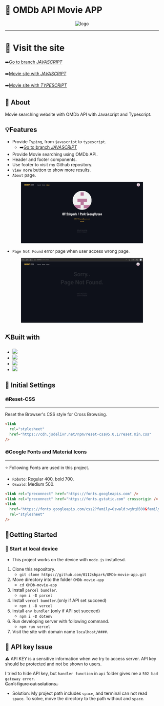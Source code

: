 # 🎥 OMDb API Movie APP

<div align="center">
<img src ="./images/totalview.gif" alt = "logo">
</div>

---

# :bell: Visit the site

➡️[Go to branch _JAVASCRIPT_](https://github.com/0112shpark/OMDb-movie-app/tree/main)

➡️[Movie site with _JAVASCRIPT_](https://om-db-movie-app.vercel.app/#/)

➡️[Movie site with _TYPESCRIPT_](https://om-db-movie-app.vercel.app/#/)

## 🧐 About

Movie searching website with OMDb API with Javascript and Typescript.

## 💡Features

- Provide `Typing`, from `javascript` to `typescript`.
  - ➡️[Go to branch _JAVASCRIPT_](https://github.com/0112shpark/OMDb-movie-app/tree/main)
- Provide Movie searching using OMDb API.
- Header and footer components.
- Use footer to visit my Github repository.
- `View more` button to show more results.
- `About` page.
<div align="center">
<img width= 400px src ="./images/about.jpg" alt = "error">
</div>

- `Page Not Found` error page when user access wrong page.
<div align="center">
<img width= 400px src ="./images/notfound.jpg" alt = "error">
</div>

## ⛏️Built with

- <img src="https://img.shields.io/badge/CSS3-1572B6?style=for-the-badge&logo=css3&logoColor=white">
- <img src="https://img.shields.io/badge/HTML5-E34F26?style=for-the-badge&logo=html5&logoColor=white">
- <img src ="https://img.shields.io/badge/JavaScript-323330?style=for-the-badge&logo=javascript&logoColor=F7DF1E">
- <img src="https://img.shields.io/badge/VSCode-0078D4?style=for-the-badge&logo=visual%20studio%20code&logoColor=white">

## 📑 Initial Settings

<h3>🔥Reset-CSS</h3>

---

Reset the Browser's CSS style for Cross Browsing.

```html
<link
  rel="stylesheet"
  href="https://cdn.jsdelivr.net/npm/reset-css@5.0.1/reset.min.css"
/>
```

<h3>🔥Google Fonts and Material Icons</h3>

---

⭐ Following Fonts are used in this project.

- `Roboto`: Regular 400, bold 700.
- `Oswald`: Medium 500.

```html
<link rel="preconnect" href="https://fonts.googleapis.com" />
<link rel="preconnect" href="https://fonts.gstatic.com" crossorigin />
<link
  href="https://fonts.googleapis.com/css2?family=Oswald:wght@500&family=Roboto:wght@400;700&display=swap"
  rel="stylesheet"
/>
```

## 🏃Getting Started

### 📌 Start at local device

- This project works on the device with `node.js` installesd.

1. Clone this repository.
   - `git clone https://github.com/0112shpark/OMDb-movie-app.git`
2. Move directory into the folder `OMDb-movie-app`
   - `cd OMDb-movie-app`
3. Install `parcel bundler`.
   - `npm i -D parcel `
4. Install `vercel bundler`.(only if API set succeed)
   - `npm i -D vercel `
5. Install `env bundler`.(only if API set succeed)
   - `npm i -D dotenv `
6. Run developing server with following command.
   - `npm run vercel`
7. Visit the site with domain name `localhost/####`.

## 🔑 API key Issue

⚠️ API KEY is a sensitive information when we try to access server. API key should be protected and not be shown to users.

I tried to hide API key, but `handler function` in `api` folder gives me a `502 bad gateway error`.  
<del>Can't figure out solutions..<del>

- Solution: My project path includes `space`, and terminal can not read `space`. To solve, move the directory to the path without and `space`.
